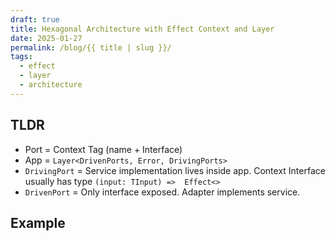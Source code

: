```yaml
---
draft: true
title: Hexagonal Architecture with Effect Context and Layer
date: 2025-01-27
permalink: /blog/{{ title | slug }}/
tags:
  - effect
  - layer
  - architecture
---
```


## TLDR

- Port = Context Tag (name + Interface)
- App = `Layer<DrivenPorts, Error, DrivingPorts>`
- `DrivingPort` = Service implementation lives inside app. Context Interface usually has type `(input: TInput) =>  Effect<>`
- `DrivenPort` = Only interface exposed. Adapter implements service.

## Example

```ts

```
